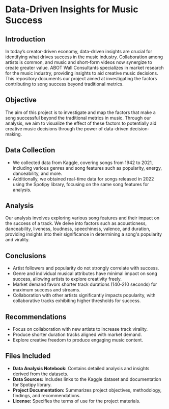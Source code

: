 # Data-Driven Insights for Music Success

## Introduction
In today’s creator-driven economy, data-driven insights are crucial for identifying what drives success in the music industry. Collaboration among artists is common, and music and short-form videos now synergize to create greater value. ABOT Wall Consultants specializes in market research for the music industry, providing insights to aid creative music decisions. This repository documents our project aimed at investigating the factors contributing to song success beyond traditional metrics.

## Objective
The aim of this project is to investigate and map the factors that make a song successful beyond the traditional metrics in music. Through our analysis, we aim to visualize the effect of these factors to potentially aid creative music decisions through the power of data-driven decision-making.

## Data Collection
- We collected data from Kaggle, covering songs from 1942 to 2021, including various genres and song features such as popularity, energy, danceability, and more.
- Additionally, we obtained real-time data for songs released in 2022 using the Spotipy library, focusing on the same song features for analysis.

## Analysis
Our analysis involves exploring various song features and their impact on the success of a track. We delve into factors such as acousticness, danceability, liveness, loudness, speechiness, valence, and duration, providing insights into their significance in determining a song's popularity and virality.

## Conclusions
- Artist followers and popularity do not strongly correlate with success.
- Genre and individual musical attributes have minimal impact on song success, allowing artists to explore creativity freely.
- Market demand favors shorter track durations (140-210 seconds) for maximum success and streams.
- Collaboration with other artists significantly impacts popularity, with collaborative tracks exhibiting higher thresholds for success.

## Recommendations
- Focus on collaboration with new artists to increase track virality.
- Produce shorter duration tracks aligned with market demand.
- Explore creative freedom to produce engaging music content.

## Files Included
- **Data Analysis Notebook:** Contains detailed analysis and insights derived from the datasets.
- **Data Sources:** Includes links to the Kaggle dataset and documentation for Spotipy library.
- **Project Documentation:** Summarizes project objectives, methodology, findings, and recommendations.
- **License:** Specifies the terms of use for the project materials.

